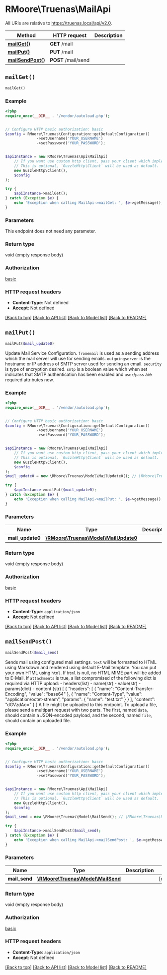 # RMoore\Truenas\MailApi

All URIs are relative to https://truenas.local/api/v2.0.

Method | HTTP request | Description
------------- | ------------- | -------------
[**mailGet()**](MailApi.md#mailGet) | **GET** /mail | 
[**mailPut()**](MailApi.md#mailPut) | **PUT** /mail | 
[**mailSendPost()**](MailApi.md#mailSendPost) | **POST** /mail/send | 


## `mailGet()`

```php
mailGet()
```





### Example

```php
<?php
require_once(__DIR__ . '/vendor/autoload.php');


// Configure HTTP basic authorization: basic
$config = RMoore\Truenas\Configuration::getDefaultConfiguration()
              ->setUsername('YOUR_USERNAME')
              ->setPassword('YOUR_PASSWORD');


$apiInstance = new RMoore\Truenas\Api\MailApi(
    // If you want use custom http client, pass your client which implements `GuzzleHttp\ClientInterface`.
    // This is optional, `GuzzleHttp\Client` will be used as default.
    new GuzzleHttp\Client(),
    $config
);

try {
    $apiInstance->mailGet();
} catch (Exception $e) {
    echo 'Exception when calling MailApi->mailGet: ', $e->getMessage(), PHP_EOL;
}
```

### Parameters

This endpoint does not need any parameter.

### Return type

void (empty response body)

### Authorization

[basic](../../README.md#basic)

### HTTP request headers

- **Content-Type**: Not defined
- **Accept**: Not defined

[[Back to top]](#) [[Back to API list]](../../README.md#endpoints)
[[Back to Model list]](../../README.md#models)
[[Back to README]](../../README.md)

## `mailPut()`

```php
mailPut($mail_update0)
```



Update Mail Service Configuration.  `fromemail` is used as a sending address which the mail server will use for sending emails.  `outgoingserver` is the hostname or IP address of SMTP server used for sending an email.  `security` is type of encryption desired.  `smtp` is a boolean value which when set indicates that SMTP authentication has been enabled and `user`/`pass` are required attributes now.

### Example

```php
<?php
require_once(__DIR__ . '/vendor/autoload.php');


// Configure HTTP basic authorization: basic
$config = RMoore\Truenas\Configuration::getDefaultConfiguration()
              ->setUsername('YOUR_USERNAME')
              ->setPassword('YOUR_PASSWORD');


$apiInstance = new RMoore\Truenas\Api\MailApi(
    // If you want use custom http client, pass your client which implements `GuzzleHttp\ClientInterface`.
    // This is optional, `GuzzleHttp\Client` will be used as default.
    new GuzzleHttp\Client(),
    $config
);
$mail_update0 = new \RMoore\Truenas\Model\MailUpdate0(); // \RMoore\Truenas\Model\MailUpdate0

try {
    $apiInstance->mailPut($mail_update0);
} catch (Exception $e) {
    echo 'Exception when calling MailApi->mailPut: ', $e->getMessage(), PHP_EOL;
}
```

### Parameters

Name | Type | Description  | Notes
------------- | ------------- | ------------- | -------------
 **mail_update0** | [**\RMoore\Truenas\Model\MailUpdate0**](../Model/MailUpdate0.md)|  | [optional]

### Return type

void (empty response body)

### Authorization

[basic](../../README.md#basic)

### HTTP request headers

- **Content-Type**: `application/json`
- **Accept**: Not defined

[[Back to top]](#) [[Back to API list]](../../README.md#endpoints)
[[Back to Model list]](../../README.md#models)
[[Back to README]](../../README.md)

## `mailSendPost()`

```php
mailSendPost($mail_send)
```



Sends mail using configured mail settings.  `text` will be formatted to HTML using Markdown and rendered using default E-Mail template. You can put your own HTML using `html`. If `html` is null, no HTML MIME part will be added to E-Mail.  If `attachments` is true, a list compromised of the following dict is required via HTTP upload:   - headers(list)     - name(str)     - value(str)     - params(dict)   - content (str)  [  {   \"headers\": [    {     \"name\": \"Content-Transfer-Encoding\",     \"value\": \"base64\"    },    {     \"name\": \"Content-Type\",     \"value\": \"application/octet-stream\",     \"params\": {      \"name\": \"test.txt\"     }    }   ],   \"content\": \"dGVzdAo=\"  } ]  A file might be uploaded to this endpoint. To upload a file, please send a multipart request with two parts. The first, named `data`, should contain a JSON-encoded payload, and the second, named `file`, should contain an uploaded file.

### Example

```php
<?php
require_once(__DIR__ . '/vendor/autoload.php');


// Configure HTTP basic authorization: basic
$config = RMoore\Truenas\Configuration::getDefaultConfiguration()
              ->setUsername('YOUR_USERNAME')
              ->setPassword('YOUR_PASSWORD');


$apiInstance = new RMoore\Truenas\Api\MailApi(
    // If you want use custom http client, pass your client which implements `GuzzleHttp\ClientInterface`.
    // This is optional, `GuzzleHttp\Client` will be used as default.
    new GuzzleHttp\Client(),
    $config
);
$mail_send = new \RMoore\Truenas\Model\MailSend(); // \RMoore\Truenas\Model\MailSend

try {
    $apiInstance->mailSendPost($mail_send);
} catch (Exception $e) {
    echo 'Exception when calling MailApi->mailSendPost: ', $e->getMessage(), PHP_EOL;
}
```

### Parameters

Name | Type | Description  | Notes
------------- | ------------- | ------------- | -------------
 **mail_send** | [**\RMoore\Truenas\Model\MailSend**](../Model/MailSend.md)|  | [optional]

### Return type

void (empty response body)

### Authorization

[basic](../../README.md#basic)

### HTTP request headers

- **Content-Type**: `application/json`
- **Accept**: Not defined

[[Back to top]](#) [[Back to API list]](../../README.md#endpoints)
[[Back to Model list]](../../README.md#models)
[[Back to README]](../../README.md)
